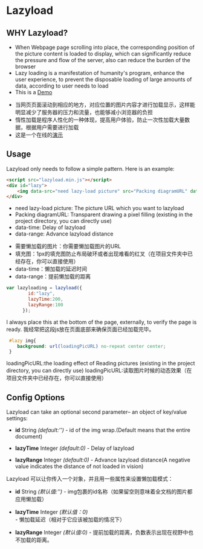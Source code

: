 Lazyload
========
## WHY Lazyload?

* When Webpage page scrolling into place, the corresponding position of the picture content is loaded to display, which can significantly reduce the pressure and flow of the server, also can reduce the burden of the browser
* Lazy loading is a manifestation of humanity's program, enhance the user experience, to prevent the disposable loading of large amounts of data, according to user needs to load
* This is a [Demo](http://1.lazyloading.sinaapp.com/Lazy/lazyload.html)


- 当网页页面滚动到相应的地方，对应位置的图片内容才进行加载显示，这样能明显减少了服务器的压力和流量，也能够减小浏览器的负担
- 惰性加载是程序人性化的一种体现，提高用户体验，防止一次性加载大量数据，根据用户需要进行加载
- 这是一个在线的[演示](http://1.lazyloading.sinaapp.com/Lazy/lazyload.html)

## Usage
Lazyload only needs to follow a simple pattern. Here is an example:

``` html
<script src="lazyload.min.js"></script>
<div id="lazy">
	<img data-src="need lazy-load picture" src="Packing diagramURL" data-time="200" data-range="50"/>
</div>
```

* need lazy-load picture: The picture URL which you want to lazyload
* Packing diagramURL: Transparent drawing a pixel filling (existing in the project directory, you can directly use)
* data-time: Delay of lazyload
* data-range: Advance lazyload distance


- 需要懒加载的图片：你需要懒加载图片的URL
- 填充图：1px的填充图防止布局破环或者出现难看的红叉（在项目文件夹中已经存在，你可以直接使用）
- data-time：懒加载的延迟时间
- data-range：提前懒加载的距离


``` js
var lazyloading = lazyload({       
        id:"lazy",
        lazyTime:200,
        lazyRange:100
      });
```
I always place this at the bottom of the page, externally, to verify the page is ready.
我经常把这段js放在页面底部来确保页面已经加载完毕。

``` css
 #lazy img{
    background: url(loadingPicURL) no-repeat center center;
 }
```
loadingPicURL:the loading effect of Reading pictures (existing in the project directory, you can directly use)
loadingPicURL:读取图片时候的动态效果（在项目文件夹中已经存在，你可以直接使用）

## Config Options

Lazyload can take an optional second parameter– an object of key/value settings:

- **id** String *(default:'')* - id of the img wrap.(Default means that the entire document)

- **lazyTime** Integer *(default:0)* - Delay of lazyload

- **lazyRange** Integer *(default:0)* - Advance lazyload distance(A negative value indicates the distance of not loaded in vision)


Lazyload 可以让你传入一个对象，并且用一些属性来设置懒加载模式：

- **id** String *(默认值:'')* - img包裹的id名称（如果留空则意味着全文档的图片都应用懒加载）

- **lazyTime** Integer *(默认值：0)* - 懒加载延迟（相对于它应该被加载的情况下）

- **lazyRange** Integer *(默认值:0)* - 提前加载的距离，负数表示出现在视野中也不加载的距离。 

